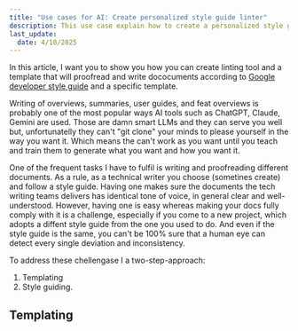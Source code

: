 ```yaml
---
title: "Use cases for AI: Create personalized style guide linter"
description: This use case explain how to create a personalized style guide linting tool using AI. 
last_update: 
  date: 4/10/2025
---
```



In this article, I want you to show you how you can create linting tool and a template that will proofread and write dococuments according to [Google developer style guide](https://developers.google.com/style) and a specific template.

Writing of overviews, summaries, user guides, and feat overviews is probably one of the most popular ways AI tools such as ChatGPT, Claude, Gemini are used. 
Those are damn smart LLMs and they can serve you well but, unfortunatelly  they can't "git clone" your minds to please yourself in the way you want it. Which means the can't work as you want until you teach and train them to generate what you want and how you want it.

One of the frequent tasks I have to fulfil is writing and proofreading different documents.
As a rule, as a technical writer you choose (sometines create) and follow a style guide.
Having one makes sure the documents the tech writing teams delivers has identical tone of voice, in general clear and well-understood.
However, having one is easy whereas making your docs fully comply with it is a challenge, especially if you come to a new project, which adopts a diffent style guide from the one you used to do.
And even if the style guide is the same, you can't be 100% sure that a human eye can detect every single deviation and inconsistency.

To address these chellengase I a two-step-approach:
1. Templating
2. Style guiding.

## Templating


